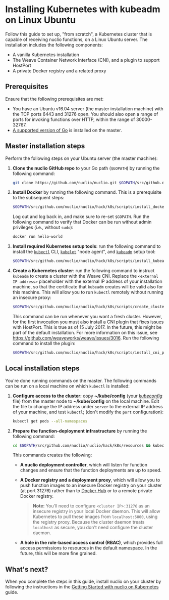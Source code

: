 # Installing Kubernetes with kubeadm on Linux Ubuntu

Follow this guide to set up, "from scratch", a Kubernetes cluster that is capable of receiving nuclio functions, on a Linux Ubuntu server. The installation includes the following components:

- A vanilla Kubernetes installation
- The Weave Container Network Interface (CNI), and a plugin to support HostPort
- A private Docker registry and a related proxy

## Prerequisites

Ensure that the following prerequisites are met:

- You have an Ubuntu v16.04 server (the master installation machine) with the TCP ports 6443 and 31276 open. You should also open a range of ports for invoking functions over HTTP, within the range of 30000-32767.
- [A supported version of Go](/docs/k8s/getting-started.md#go-supported-version) is installed on the master.

## Master installation steps

Perform the following steps on your Ubuntu server (the master machine):

1.  **Clone the nuclio GitHub repo** to your Go path (`$GOPATH`) by running the following command:

    ```sh
    git clone https://github.com/nuclio/nuclio.git $GOPATH/src/github.com/nuclio/nuclio
    ```

2.  **Install Docker** by running the following command. This is a prerequisite to the subsequent steps:

    ```sh
    $GOPATH/src/github.com/nuclio/nuclio/hack/k8s/scripts/install_docker
    ```

    Log out and log back in, and make sure to re-set `$GOPATH`. Run the following command to verify that Docker can be run without admin privileges (i.e., without `sudo`):

    ```sh
    docker run hello-world
    ```

3.  **Install required Kubernetes setup tools**: run the following command to install the [`kubectl`](https://kubernetes.io/docs/user-guide/kubectl-overview/) CLI, [`kubelet`](https://kubernetes.io/docs/reference/generated/kubelet/) "node agent", and [`kubeadm`](https://kubernetes.io/docs/setup/independent/create-cluster-kubeadm/) setup tool:

    ```sh
    $GOPATH/src/github.com/nuclio/nuclio/hack/k8s/scripts/install_kubeadm
    ```
4.  **Create a Kubernetes cluster**: run the following command to instruct `kubeadm` to create a cluster with the Weave CNI. Replace the `<external IP address>` placeholder with the external IP address of your installation machine, so that the certificate that `kubeadm` creates will be valid also for this machine. This will allow you to run `kubectl` remotely without running an insecure proxy:

    ```sh
    $GOPATH/src/github.com/nuclio/nuclio/hack/k8s/scripts/create_cluster <external IP address>
    ```

    This command can be run whenever you want a fresh cluster. However, for the first invocation you must also install a CNI plugin that fixes issues with HostPort. This is true as of 15 July 2017. In the future, this might be part of the default installation. For more information on this issue, see https://github.com/weaveworks/weave/issues/3016. Run the following command to install the plugin:

    ```sh
    $GOPATH/src/github.com/nuclio/nuclio/hack/k8s/scripts/install_cni_plugins
    ```

## Local installation steps

You're done running commands on the master. The following commands can be run on a local machine on which `kubectl` is installed:

1.  **Configure access to the cluster:** copy **~/kube/config** (your [_kubeconfig_](https://kubernetes.io/docs/tasks/access-application-cluster/configure-access-multiple-clusters/) file) from the master node to **~/kube/config** on the local machine. Edit the file to change the IP address under `server` to the external IP address of your machine, and test `kubectl`; (don't modify the `port` configuration):

    ```sh
    kubectl get pods --all-namespaces
    ```

2.  **Prepare the function-deployment infrastructure** by running the following command:

    ```sh
    cd $GOPATH/src/github.com/nuclio/nuclio/hack/k8s/resources && kubectl create -f default-cluster-admin.yaml,registry.yaml && cd -
    ```

    This commands creates the following:

    - **A nuclio deployment controller**, which will listen for function changes and ensure that the function deployments are up to speed.
        <!-- TODO: Add reference to more info. Is this an ingress controller (see /docs/k8s/function-ingress.md)? -->

    - **A Docker registry and a deployment proxy**, which will allow you to push function images to an insecure Docker registry on your cluster (at port 31276) rather than to [Docker Hub](https://docs.docker.com/docker-hub/) or to a remote private Docker registry.

      > **Note:** You'll need to configure `<cluster IP>:31276` as an insecure registry in your local Docker daemon. This will allow Kubernetes to pull these images from `localhost:5000`, using the registry proxy. Because the cluster daemon treats `localhost` as secure, you don't need configure the cluster daemon.

    - **A hole in the role-based access control (RBAC)**, which provides full access permissions to resources in the default namespace. In the future, this will be more fine grained.

## What's next?

When you complete the steps in this guide, install nuclio on your cluster by following the instructions in the [Getting Started with nuclio on Kubernetes](/docs/k8s/getting-started.md) guide.

